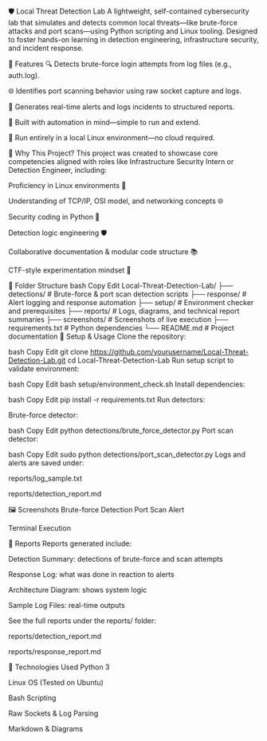 🛡️ Local Threat Detection Lab
A lightweight, self-contained cybersecurity lab that simulates and detects common local threats—like brute-force attacks and port scans—using Python scripting and Linux tooling. Designed to foster hands-on learning in detection engineering, infrastructure security, and incident response.

🚀 Features
🔍 Detects brute-force login attempts from log files (e.g., auth.log).

🌐 Identifies port scanning behavior using raw socket capture and logs.

📁 Generates real-time alerts and logs incidents to structured reports.

🤖 Built with automation in mind—simple to run and extend.

🧪 Run entirely in a local Linux environment—no cloud required.

🧠 Why This Project?
This project was created to showcase core competencies aligned with roles like Infrastructure Security Intern or Detection Engineer, including:

Proficiency in Linux environments 🐧

Understanding of TCP/IP, OSI model, and networking concepts 🌐

Security coding in Python 🐍

Detection logic engineering 🛡️

Collaborative documentation & modular code structure 📚

CTF-style experimentation mindset 🎯

📁 Folder Structure
bash
Copy
Edit
Local-Threat-Detection-Lab/
├── detections/            # Brute-force & port scan detection scripts
├── response/              # Alert logging and response automation
├── setup/                 # Environment checker and prerequisites
├── reports/               # Logs, diagrams, and technical report summaries
├── screenshots/           # Screenshots of live execution
├── requirements.txt       # Python dependencies
└── README.md              # Project documentation
🔧 Setup & Usage
Clone the repository:

bash
Copy
Edit
git clone https://github.com/yourusername/Local-Threat-Detection-Lab.git
cd Local-Threat-Detection-Lab
Run setup script to validate environment:

bash
Copy
Edit
bash setup/environment_check.sh
Install dependencies:

bash
Copy
Edit
pip install -r requirements.txt
Run detectors:

Brute-force detector:

bash
Copy
Edit
python detections/brute_force_detector.py
Port scan detector:

bash
Copy
Edit
sudo python detections/port_scan_detector.py
Logs and alerts are saved under:

reports/log_sample.txt

reports/detection_report.md

🖼️ Screenshots
Brute-force Detection	Port Scan Alert

Terminal Execution

📄 Reports
Reports generated include:

Detection Summary: detections of brute-force and scan attempts

Response Log: what was done in reaction to alerts

Architecture Diagram: shows system logic

Sample Log Files: real-time outputs

See the full reports under the reports/ folder:

reports/detection_report.md

reports/response_report.md

🧩 Technologies Used
Python 3

Linux OS (Tested on Ubuntu)

Bash Scripting

Raw Sockets & Log Parsing

Markdown & Diagrams
